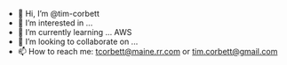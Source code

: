 - 👋 Hi, I’m @tim-corbett
- 👀 I’m interested in ...
- 🌱 I’m currently learning ... AWS
- 💞️ I’m looking to collaborate on ...
- 📫 How to reach me:  tcorbett@maine.rr.com or tim.corbett@gmail.com

<!---
tim-corbett/tim-corbett is a ✨ special ✨ repository because its `README.md` (this file) appears on your GitHub profile.
You can click the Preview link to take a look at your changes.
--->
